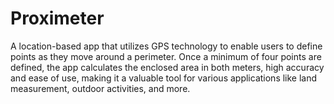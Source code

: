 # Proximeter
A location-based app that utilizes GPS technology to enable users to define points as they move around a perimeter. Once a minimum of four points are defined, the app calculates the enclosed area in both meters, high accuracy and ease of use, making it a valuable tool for various applications like land measurement, outdoor activities, and more.
